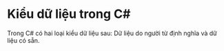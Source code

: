 # Kiểu dữ liệu trong C#
Trong C# có hai loại kiểu dữ liệu sau: Dữ liệu do người từ định nghĩa và dữ liệu có sẵn.
